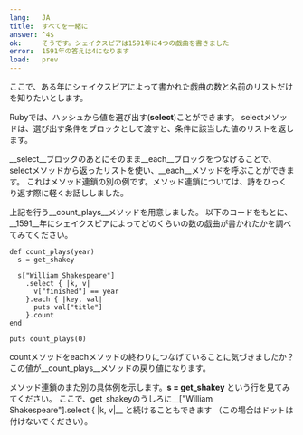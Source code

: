 ```yaml
---
lang:   JA
title:  すべてを一緒に
answer: ^4$
ok:     そうです。シェイクスピアは1591年に4つの戯曲を書きました
error:  1591年の答えは4になります
load:   prev
---
```


ここで、ある年にシェイクスピアによって書かれた戯曲の数と名前のリストだけを知りたいとします。

Rubyでは、ハッシュから値を選び出す(__select__)ことができます。
selectメソッドは、選び出す条件をブロックとして渡すと、条件に該当した値のリストを返します。

__select__ブロックのあとにそのまま__each__ブロックをつなげることで、
selectメソッドから返ったリストを使い、__each__メソッドを呼ぶことができます。
これはメソッド連鎖の別の例です。メソッド連鎖については、詩をひっくり返す際に軽くお話ししました。

上記を行う__count\_plays__メソッドを用意しました。
以下のコードをもとに、__1591__年にシェイクスピアによってどのくらいの数の戯曲が書かれたかを調べてみてください。

    def count_plays(year)
      s = get_shakey
      
      s["William Shakespeare"]
        .select { |k, v|
          v["finished"] == year
        }.each { |key, val|
          puts val["title"]
        }.count
    end
    
    puts count_plays(0)

countメソッドをeachメソッドの終わりにつなげていることに気づきましたか？
この値が__count\_plays__メソッドの戻り値になります。

メソッド連鎖のまた別の具体例を示します。__s = get\_shakey__ という行を見てみてください。
ここで、get\_shakeyのうしろに__["William Shakespeare"].select { |k, v|__ と続けることもできます
（この場合はドットは付けないでください）。
